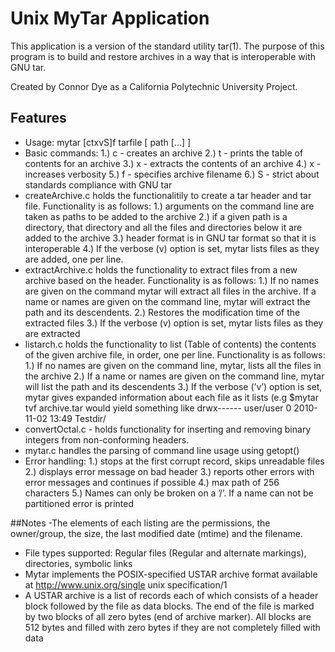 # Unix MyTar Application

This application is a version of the standard utility tar(1). The purpose of this program is to build and restore archives in a way that is interoperable with
GNU tar.

Created by Connor Dye as a California Polytechnic University Project.

## Features
- Usage: mytar [ctxvS]f tarfile [ path [...] ]
- Basic commands: 1.) c - creates an archive 2.) t - prints the table of contents for an archive 3.) x - extracts the contents of an archive 4.) x - increases verbosity 5.) f - specifies archive filename 6.) S - strict about standards compliance with GNU tar
- createArchive.c holds the functionalitily to create a tar header and tar file. Functionality is as follows: 1.) arguments on the command line are taken as paths to be added to the archive 2.) if a given path is a directory, that directory and all the files and directories below it are added to the archive 3.) header format is in GNU tar format so that it is interoperable 4.) If the verbose (v) option is set, mytar lists files as they are added, one per line.
- extractArchive.c holds the functionality to extract files from a new archive based on the header. Functionality is as follows: 1.) If no names are given on the command mytar will extract all files in the archive. If a name or names are given on the command line, mytar will extract the path and its descendents. 2.) Restores the modification time of the extracted files 3.) If the verbose (v) option is set, mytar lists files as they are extracted
- listarch.c holds the functionality to list (Table of contents) the contents of the given archive file, in order, one per line. Functionality is as follows: 1.) If no names are given on the command line, mytar, lists all the files in the archive 2.)  If a name or names are given on the command line, mytar will list the path and its descendents 3.) If the verbose (’v’) option is set, mytar gives expanded information about each file as it lists (e.g $mytar tvf archive.tar would yield something like drwx------ user/user 0 2010-11-02 13:49 Testdir/
- convertOctal.c - holds functionality for inserting and removing binary integers from non-conforming headers.
- mytar.c handles the parsing of command line usage using getopt()
- Error handling: 1.) stops at the first corrupt record, skips unreadable files 2.) displays error message on bad header 3.) reports other errors with error messages and continues if possible 4.) max path of 256 characters 5.) Names can only be broken on a ’/’. If a name can not be partitioned error is printed


##Notes
-The elements of each listing are the permissions, the owner/group, the size, the last modified date (mtime) and the filename.
- File types supported: Regular files (Regular and alternate markings), directories, symbolic links
- Mytar implements the POSIX-specified USTAR archive format available at http://www.unix.org/single unix specification/1
- A USTAR archive is a list of records each of which consists of a header block followed by the file as data blocks. The end of the file is marked by two blocks of all zero bytes (end of archive marker). All blocks are 512 bytes and filled with zero bytes if they are not completely filled with data


 













